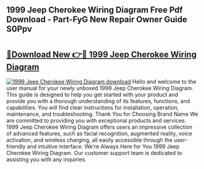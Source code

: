 ## 1999 Jeep Cherokee Wiring Diagram Free Pdf Download - Part-FyG New Repair Owner Guide S0Ppv

# <h2><a href="http://dfl1bs.blite.top/?on=1999+Jeep+Cherokee+Wiring+Diagram">🔗Download New 👉🔴 1999 Jeep Cherokee Wiring Diagram</a></h2>

[![1999 Jeep Cherokee Wiring Diagram download](https://i.imgur.com/lujVjoI.png)](http://dfl1bs.blite.top/?on=1999+Jeep+Cherokee+Wiring+Diagram)
Hello and welcome to the user manual for your newly unboxed 1999 Jeep Cherokee Wiring Diagram. This guide is designed to help you get started with your product and provide you with a thorough understanding of its features, functions, and capabilities. You will find clear instructions for installation, operation, maintenance, and troubleshooting. Thank You for Choosing Brand Name We are committed to providing you with exceptional products and services. 1999 Jeep Cherokee Wiring Diagram offers users an impressive collection of advanced features, such as facial recognition, augmented reality, voice activation, and wireless charging, all easily accessible through the user-friendly and intuitive interface. We're Always Here for You 1999 Jeep Cherokee Wiring Diagram. Our customer support team is dedicated to assisting you with any inquiries.
